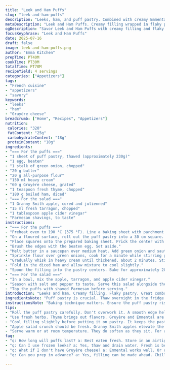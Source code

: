 ```yaml
---
title: "Leek and Ham Puffs"
slug: "leek-and-ham-puffs"
description: "Leeks, ham, and puff pastry. Combined with creamy Emmental. Includes fresh apple salad with tarragon. Good for gatherings. Savory and tangy."
metaDescription: "Leek and Ham Puffs. Creamy filling wrapped in flaky pastry. Perfect for gatherings. Fresh apple salad complements the dish."
ogDescription: "Savor Leek and Ham Puffs with creamy filling and flaky pastry. Ideal for gatherings. Crisp apple salad adds a refreshing contrast."
focusKeyphrase: "Leek and Ham Puffs"
date: 2025-07-16
draft: false
image: leek-and-ham-puffs.png
author: "Emma Kitchen"
prepTime: PT40M
cookTime: PT30M
totalTime: PT70M
recipeYield: 4 servings
categories: ["Appetizers"]
tags:
- "French cuisine"
- "appetizers"
- "savory"
keywords:
- "leeks"
- "ham"
- "Gruyère cheese"
breadcrumb: ["Home", "Recipes", "Appetizers"]
nutrition: 
 calories: "320"
 fatContent: "25g"
 carbohydrateContent: "18g"
 proteinContent: "10g"
ingredients:
- "=== For the puffs ==="
- "1 sheet of puff pastry, thawed (approximately 230g)"
- "1 egg, beaten"
- "1 stalk of green onion, chopped"
- "20 g butter"
- "20 g all-purpose flour"
- "150 ml heavy cream"
- "60 g Gruyère cheese, grated"
- "1 teaspoon fresh thyme, chopped"
- "180 g boiled ham, diced"
- "=== For the salad ==="
- "1 Granny Smith apple, cored and julienned"
- "15 ml fresh tarragon, chopped"
- "1 tablespoon apple cider vinegar"
- "Parmesan shavings, to taste"
instructions:
- "=== For the puffs ==="
- "Preheat oven to 190 °C (375 °F). Line a baking sheet with parchment paper."
- "On a floured surface, roll out the puff pastry into a 30 cm square. Cut into 4 equal squares."
- "Place squares onto the prepared baking sheet. Prick the center with a fork, leaving 2 cm edges."
- "Brush the edges with the beaten egg. Set aside."
- "Melt butter in a saucepan over medium heat. Add green onion and sauté until soft."
- "Sprinkle flour over green onions, cook for a minute while stirring gently."
- "Gradually whisk in heavy cream until thickened, about 2 minutes. Stir in thyme and cheese. Remove from heat."
- "Fold in the diced ham and allow mixture to cool slightly."
- "Spoon the filling into the pastry centers. Bake for approximately 20 minutes until golden."
- "=== For the salad ==="
- "In a bowl, mix the apple, tarragon, and apple cider vinegar."
- "Season with salt and pepper to taste. Serve this salad alongside the warm puffs."
- "Top the puffs with shaved Parmesan before serving."
introduction: "Leeks and ham. Creamy filling. Flaky pastry. Great combo for appetizers. Sweetness of apples. Fresh tarragon adds a unique touch. Served warm or at room temperature. The savory puff pastry is not just for desserts."
ingredientsNote: "Puff pastry is crucial. Thaw overnight in the fridge or at room temp for an hour. Use fresh herbs for the best flavor. Gruyère or Emmental both work great. Diced ham can be replaced with turkey for a lighter option. Apple salad adds crunch and freshness. Use Granny Smith or any tart apple for best results."
instructionsNote: "Baking technique matters. Ensure the puff pastry rises well by not overworking it. The filling cools slightly before use. Don't overbake; keep an eye on the color. Serve immediately for best texture. Tarts can sit but will soften over time. Pairing with salad enhances the meal."
tips:
- "Roll the puff pastry carefully. Don't overwork it. A smooth edge helps the rise. Slightly chilled pastry does well in the oven. Check it often. Don't let it burn. Keep the temperature consistent."
- "Use fresh herbs. Thyme brings out flavors. Gruyère and Emmental are both great. Cheese melts beautifully. Ham can swap for turkey. Healthy but tasty switch. Consider using different melty cheese."
- "Cool filling slightly before putting it on pastry. It keeps the pastry from getting too soggy. Helps maintain texture. Layerings need attention too. Assemble quickly but neatly for best results."
- "Apple salad crunch should be fresh. Granny Smith apples elevate the dish. A splash of vinegar brings acidity. Toss well just before serving. Keeps the apples bright. Consider adding nuts for variation."
- "Serve warm or at room temperature. They do soften as they sit. For a party, bake just before guests arrive. Presentation matters. Shaved Parmesan on top adds to the look and taste."
faq:
- "q: How long will puffs last? a: Best eaten fresh. Store in an airtight container. Reheat in the oven. Microwave may make them soggy. Not ideal for long-term."
- "q: Can I use frozen leeks? a: Yes, thaw and drain water. Fresh is better but frozen adds convenience. Adjust cooking time if using them. Flavor changes a bit, though."
- "q: What if I don't have Gruyère cheese? a: Emmental works well. Or use any melting cheese you prefer. Cheddar is a good option too. Experiment with flavors."
- "q: Can you prep in advance? a: Yes, filling can be made ahead. Chill and store in the fridge. Assemble puffs just before baking. Don't freeze after assembly. They lose texture."

---
```

